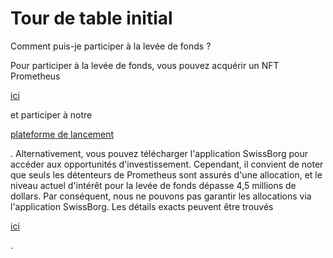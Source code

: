 # Tour de table initial

Comment puis-je participer à la levée de fonds ?

Pour participer à la levée de fonds, vous pouvez acquérir un NFT Prometheus

[ici](https://opensea.io/collection/xborg-prometheus)

et participer à notre

[plateforme de lancement](https://launchpad.xborg.com/)

. Alternativement, vous pouvez télécharger l'application SwissBorg pour accéder aux opportunités d'investissement. Cependant, il convient de noter que seuls les détenteurs de Prometheus sont assurés d'une allocation, et le niveau actuel d'intérêt pour la levée de fonds dépasse 4,5 millions de dollars. Par conséquent, nous ne pouvons pas garantir les allocations via l'application SwissBorg. Les détails exacts peuvent être trouvés

[ici](https://www.xborg.com/how-to-invest)

.